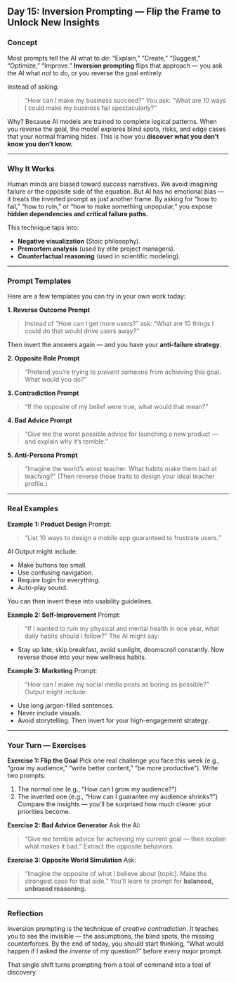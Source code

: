 
## **Day 15: Inversion Prompting — Flip the Frame to Unlock New Insights**

### **Concept**

Most prompts tell the AI what to *do*: “Explain,” “Create,” “Suggest,” “Optimize,” “Improve.”
**Inversion prompting** flips that approach — you ask the AI what *not* to do, or you reverse the goal entirely.

Instead of asking:

> “How can I make my business succeed?”
> You ask:
> “What are 10 ways I could make my business fail spectacularly?”

Why? Because AI models are trained to complete logical patterns. When you reverse the goal, the model explores blind spots, risks, and edge cases that your normal framing hides.
This is how you **discover what you don’t know you don’t know.**

---

### **Why It Works**

Human minds are biased toward success narratives. We avoid imagining failure or the opposite side of the equation.
But AI has no emotional bias — it treats the inverted prompt as just another frame.
By asking for “how to fail,” “how to ruin,” or “how to make something unpopular,” you expose **hidden dependencies and critical failure paths.**

This technique taps into:

* **Negative visualization** (Stoic philosophy).
* **Premortem analysis** (used by elite project managers).
* **Counterfactual reasoning** (used in scientific modeling).

---

### **Prompt Templates**

Here are a few templates you can try in your own work today:

**1. Reverse Outcome Prompt**

> Instead of “How can I get more users?” ask:
> “What are 10 things I could do that would drive users away?”

Then invert the answers again — and you have your **anti-failure strategy.**

**2. Opposite Role Prompt**

> “Pretend you’re trying to *prevent* someone from achieving this goal. What would you do?”

**3. Contradiction Prompt**

> “If the opposite of my belief were true, what would that mean?”

**4. Bad Advice Prompt**

> “Give me the worst possible advice for launching a new product — and explain why it’s terrible.”

**5. Anti-Persona Prompt**

> “Imagine the world’s worst teacher. What habits make them bad at teaching?”
> (Then reverse those traits to design your ideal teacher profile.)

---

### **Real Examples**

**Example 1: Product Design**
Prompt:

> “List 10 ways to design a mobile app guaranteed to frustrate users.”

AI Output might include:

* Make buttons too small.
* Use confusing navigation.
* Require login for everything.
* Auto-play sound.

You can then invert these into usability guidelines.

**Example 2: Self-Improvement**
Prompt:

> “If I wanted to ruin my physical and mental health in one year, what daily habits should I follow?”
> The AI might say:

* Stay up late, skip breakfast, avoid sunlight, doomscroll constantly.
  Now reverse those into your new wellness habits.

**Example 3: Marketing**
Prompt:

> “How can I make my social media posts as boring as possible?”
> Output might include:

* Use long jargon-filled sentences.
* Never include visuals.
* Avoid storytelling.
  Then invert for your high-engagement strategy.

---

### **Your Turn — Exercises**

**Exercise 1: Flip the Goal**
Pick one real challenge you face this week (e.g., “grow my audience,” “write better content,” “be more productive”).
Write two prompts:

1. The normal one (e.g., “How can I grow my audience?”)
2. The inverted one (e.g., “How can I guarantee my audience shrinks?”)
   Compare the insights — you’ll be surprised how much clearer your priorities become.

**Exercise 2: Bad Advice Generator**
Ask the AI:

> “Give me terrible advice for achieving my current goal — then explain what makes it bad.”
> Extract the opposite behaviors.

**Exercise 3: Opposite World Simulation**
Ask:

> “Imagine the opposite of what I believe about [topic]. Make the strongest case for that side.”
> You’ll learn to prompt for **balanced, unbiased reasoning.**

---

### **Reflection**

Inversion prompting is the technique of *creative contradiction*.
It teaches you to see the invisible — the assumptions, the blind spots, the missing counterforces.
By the end of today, you should start thinking, “What would happen if I asked the *inverse* of my question?” before every major prompt.

That single shift turns prompting from a tool of command into a tool of discovery.
